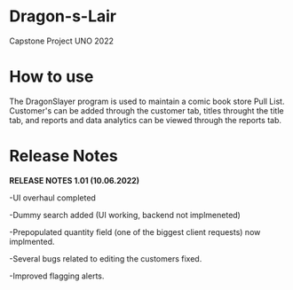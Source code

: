# Dragon-s-Lair
Capstone Project UNO 2022

# How to use

The DragonSlayer program is used to maintain a comic book store Pull List. Customer's can be added through the customer tab, titles throught the title tab, and reports and data analytics can be viewed through the reports tab.

# Release Notes
**RELEASE NOTES 1.01 (10.06.2022)**

-UI overhaul completed

-Dummy search added (UI working, backend not implmeneted)

-Prepopulated quantity field (one of the biggest client requests) now implmented.

-Several bugs related to editing the customers fixed.

-Improved flagging alerts.
